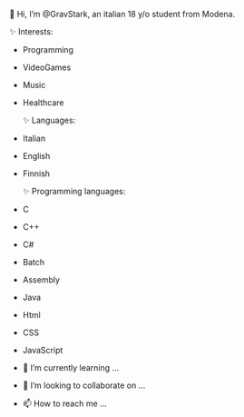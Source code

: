 👋 Hi, I’m @GravStark, an italian 18 y/o student from Modena.

  ✨ Interests:
- Programming
- VideoGames
- Music
- Healthcare

  ✨ Languages:
- Italian
- English
- Finnish

  ✨ Programming languages:
- C
- C++
- C#
- Batch
- Assembly
- Java
- Html
- CSS
- JavaScript
  
  
- 🌱 I’m currently learning ...
- 💞️ I’m looking to collaborate on ...
- 📫 How to reach me ...

<!---
GravStark/GravStark is a ✨ special ✨ repository because its `README.md` (this file) appears on your GitHub profile.
You can click the Preview link to take a look at your changes.
--->
